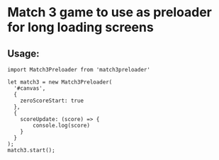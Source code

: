 # Match 3 game to use as preloader for long loading screens

## Usage:

```
import Match3Preloader from 'match3preloader'

let match3 = new Match3Preloader(
  '#canvas',
  {
    zeroScoreStart: true
  },
  {
    scoreUpdate: (score) => {
        console.log(score)
    }
  }
);
match3.start();
```

